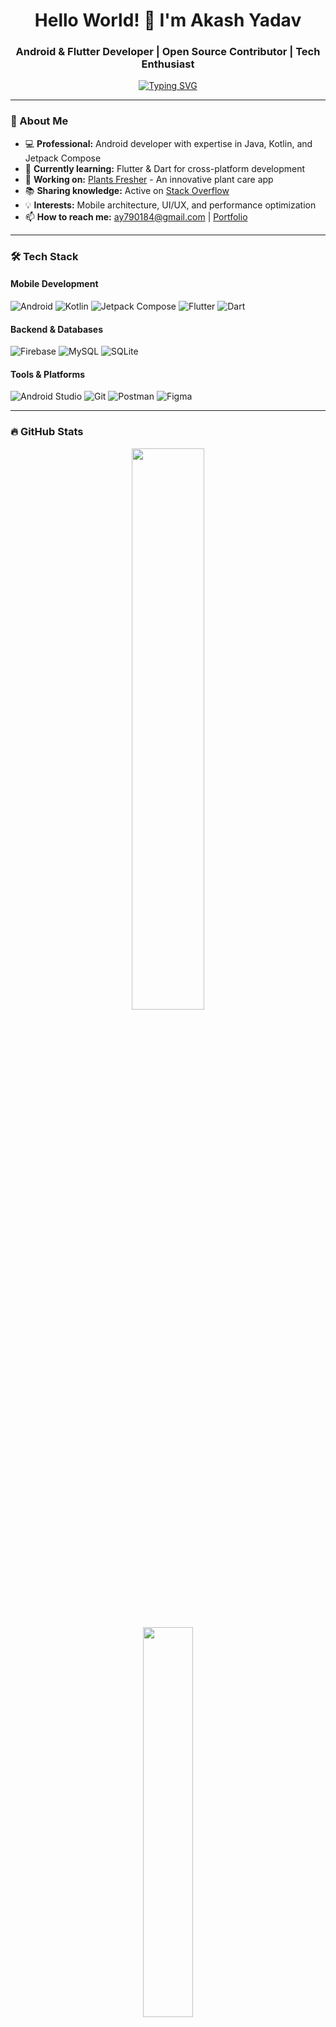<h1 align="center">Hello World! 👋 I'm Akash Yadav</h1>
<h3 align="center">Android & Flutter Developer | Open Source Contributor | Tech Enthusiast</h3>

<p align="center">
  <a href="https://git.io/typing-svg"><img src="https://readme-typing-svg.demolab.com?font=Fira+Code&pause=1000&color=22D3EE&center=true&vCenter=true&width=435&lines=Building+scalable+mobile+apps;Clean+code+advocate;Continuous+learner;Problem+solver" alt="Typing SVG" /></a>
</p>

---

### 🚀 About Me

- 💻 **Professional:** Android developer with expertise in Java, Kotlin, and Jetpack Compose
- 🌱 **Currently learning:** Flutter & Dart for cross-platform development
- 🔭 **Working on:** [Plants Fresher](https://github.com/akashyadav8080/PlantsFresher) - An innovative plant care app
- 📚 **Sharing knowledge:** Active on [Stack Overflow](https://stackoverflow.com/users/29629319/akash-yadav)
- 💡 **Interests:** Mobile architecture, UI/UX, and performance optimization
- 📫 **How to reach me:** [ay790184@gmail.com](mailto:ay790184@gmail.com) | [Portfolio](https://akashyadav.freewebhostmost.com/)

---

### 🛠 Tech Stack

#### Mobile Development
![Android](https://img.shields.io/badge/Android-3DDC84?style=for-the-badge&logo=android&logoColor=white)
![Kotlin](https://img.shields.io/badge/Kotlin-0095D5?style=for-the-badge&logo=kotlin&logoColor=white)
![Jetpack Compose](https://img.shields.io/badge/Jetpack%20Compose-4285F4?style=for-the-badge&logo=jetpack-compose&logoColor=white)
![Flutter](https://img.shields.io/badge/Flutter-02569B?style=for-the-badge&logo=flutter&logoColor=white)
![Dart](https://img.shields.io/badge/Dart-0175C2?style=for-the-badge&logo=dart&logoColor=white)

#### Backend & Databases
![Firebase](https://img.shields.io/badge/Firebase-FFCA28?style=for-the-badge&logo=firebase&logoColor=black)
![MySQL](https://img.shields.io/badge/MySQL-4479A1?style=for-the-badge&logo=mysql&logoColor=white)
![SQLite](https://img.shields.io/badge/SQLite-003B57?style=for-the-badge&logo=sqlite&logoColor=white)

#### Tools & Platforms
![Android Studio](https://img.shields.io/badge/Android%20Studio-3DDC84?style=for-the-badge&logo=android-studio&logoColor=white)
![Git](https://img.shields.io/badge/Git-F05032?style=for-the-badge&logo=git&logoColor=white)
![Postman](https://img.shields.io/badge/Postman-FF6C37?style=for-the-badge&logo=postman&logoColor=white)
![Figma](https://img.shields.io/badge/Figma-F24E1E?style=for-the-badge&logo=figma&logoColor=white)


---

### 🔥 GitHub Stats

<p align="center">
  <img width="48%" src="https://github-readme-stats.vercel.app/api?username=akashyadav8080&show_icons=true&theme=radical" />
</p>

<p align="center">
  <img width="40%" src="https://github-readme-stats.vercel.app/api/top-langs/?username=akashyadav8080&layout=compact&theme=radical" />
</p>

---

### 📌 Featured Projects

1. **[Plants Fresher](https://github.com/akashyadav8080/PlantsFresher)** - Plant care reminder app with Jetpack Compose
2. **[Weather App](https://github.com/akashyadav8080/WeatherApp)** - Real-time weather forecasting application
3. **[Task Manager](https://github.com/akashyadav8080/TaskManager)** - Productivity app with Firebase integration


<!--
---
### 📝 Read Latest Blog Posts

 BLOG-POST-LIST:START 
- [Jetpack Compose vs XML: Which one should you learn in 2025?]([https://example.com](https://blog.devgenius.io/jetpack-compose-vs-xml-in-2025-which-one-should-you-use-7536f316f7d4))
- [Flutter for Android Developers: Getting Started Guide]([https://example.com](https://docs.flutter.dev/get-started/flutter-for/android-devs))
 BLOG-POST-LIST:END -->

---

### 🤝 Let's Connect

<p align="center">
  <a href="https://twitter.com/akashyadav7901" target="_blank">
    <img src="https://img.shields.io/badge/Twitter-1DA1F2?style=for-the-badge&logo=twitter&logoColor=white" />
  </a>
  <a href="https://www.linkedin.com/in/iamthesky-akash-yadav/" target="_blank">
    <img src="https://img.shields.io/badge/LinkedIn-0077B5?style=for-the-badge&logo=linkedin&logoColor=white" />
  </a>
  <a href="https://stackoverflow.com/users/29629319/akash-yadav" target="_blank">
    <img src="https://img.shields.io/badge/Stack_Overflow-FE7A16?style=for-the-badge&logo=stack-overflow&logoColor=white" />
  </a>
  <a href="https://medium.com/@akashyadav8080" target="_blank">
    <img src="https://img.shields.io/badge/Medium-12100E?style=for-the-badge&logo=medium&logoColor=white" />
  </a>
</p>

---

<p align="center">
  <img src="https://komarev.com/ghpvc/?username=akashyadav8080&label=Profile%20views&color=0e75b6&style=flat" alt="Profile views" />
</p>
